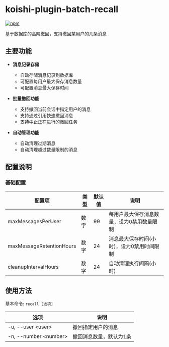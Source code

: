 # koishi-plugin-batch-recall

[![npm](https://img.shields.io/npm/v/koishi-plugin-batch-recall?style=flat-square)](https://www.npmjs.com/package/koishi-plugin-batch-recall)

基于数据库的高阶撤回，支持撤回某用户的几条消息

## 主要功能

- **消息记录存储**
  - 自动存储消息记录到数据库
  - 可配置每用户最大保存消息数量
  - 可配置消息最大保存时间

- **批量撤回功能**
  - 支持撤回当前会话中指定用户的消息
  - 支持通过引用快速撤回消息
  - 支持中止正在进行的撤回任务

- **自动管理功能**
  - 自动清理过期消息
  - 自动清理超过数量限制的消息

## 配置说明

### 基础配置

| 配置项 | 类型 | 默认值 | 说明 |
|-------|-----|-------|------|
| maxMessagesPerUser | 数字 | 99 | 每用户最大保存消息数量，设为0禁用数量限制 |
| maxMessageRetentionHours | 数字 | 24 | 消息最大保存时间(小时)，设为0禁用时间限制 |
| cleanupIntervalHours | 数字 | 24 | 自动清理执行间隔(小时) |

## 使用方法

基本命令: `recall [选项]`

| 选项 | 说明 |
|------|------|
| -u, --user \<user\> | 撤回指定用户的消息 |
| -n, --number \<number\> | 撤回消息数量，默认为1条 |
